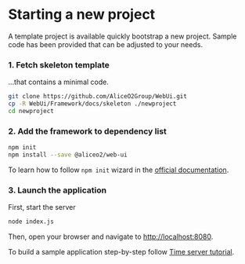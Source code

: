 # Starting a new project

A template project is available quickly bootstrap a new project. Sample code has been provided that can be adjusted to your needs.

### 1. Fetch skeleton template
...that contains a minimal code.

```bash
git clone https://github.com/AliceO2Group/WebUi.git
cp -R WebUi/Framework/docs/skeleton ./newproject
cd newproject
```

### 2. Add the framework to dependency list

```bash
npm init
npm install --save @aliceo2/web-ui
```
To learn how to follow `npm init` wizard in the [official documentation](https://docs.npmjs.com/files/package.json).

### 3. Launch the application

First, start the server

```bash
node index.js
```

Then, open your browser and navigate to [http://localhost:8080](http://localhost:8080).

To build a sample application step-by-step follow [Time server tutorial](../tutorial/time-server.md).
